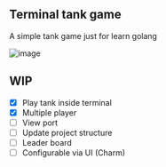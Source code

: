 ## Terminal tank game

A simple tank game just for learn golang

![image](https://github.com/letieu/tank-online/assets/53562817/411940e2-9f43-48f7-9bae-1e8dc3817cb3)

## WIP
- [X] Play tank inside terminal
- [x] Multiple player
- [ ] View port
- [ ] Update project structure
- [ ] Leader board
- [ ] Configurable via UI (Charm)
